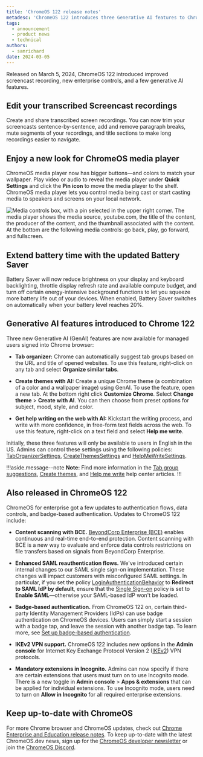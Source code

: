```yaml
---
title: 'ChromeOS 122 release notes'
metadesc: 'ChromeOS 122 introduces three Generative AI features to Chrome  (tabs, themes, and writing) along with updates to screencasting and enterprise controls.'
tags:
  - announcement
  - product news
  - technical
authors:
  - samrichard
date: 2024-03-05
---
```


Released on March 5, 2024, ChromeOS 122 introduced improved screencast recording, new enterprise controls, and a few generative AI features.

## Edit your transcribed Screencast recordings

Create and share transcribed screen recordings. You can now trim your screencasts sentence-by-sentence, add and remove paragraph breaks, mute segments of your recordings, and title sections to make long recordings easier to navigate.

## Enjoy a new look for ChromeOS media player

ChromeOS media player now has bigger buttons—and colors to match your wallpaper. Play video or audio to reveal the media player under **Quick Settings** and click the **Pin icon** to move the media player to the shelf. ChromeOS media player lets you control media being cast or start casting media to speakers and screens on your local network.

![Media controls box, with a pin selected in the upper right corner. The media player shows the media source, [youtube.com](youtube.com), the title of the content, the producer of the content, and the thumbnail associated with the content. At the bottom are the following media controls: go back, play, go forward, and fullscreen.](ix://posts/m122/Inline-1.png)

## Extend battery time with the updated Battery Saver

Battery Saver will now reduce brightness on your display and keyboard backlighting, throttle display refresh rate and available compute budget, and turn off certain energy-intensive background functions to let you squeeze more battery life out of your devices. When enabled, Battery Saver switches on automatically when your battery level reaches 20%.

## Generative AI features introduced to Chrome 122

Three new Generative AI (GenAI) features are now available for managed users signed into Chrome browser:

- **Tab organizer:** Chrome can automatically suggest tab groups based on the URL and title of opened websites. To use this feature, right-click on any tab and select **Organize similar tabs**.

- **Create themes with AI:** Create a unique Chrome theme (a combination of a color and a wallpaper image) using GenAI. To use the feature, open a new tab. At the bottom right click **Customize Chrome**. Select **Change theme** > **Create with AI**. You can then choose from preset options for subject, mood, style, and color.

- **Get help writing on the web with AI:** Kickstart the writing process, and write with more confidence, in free-form text fields across the web. To use this feature, right-click on a text field and select **Help me write**.

Initially, these three features will only be available to users in English in the US. Admins can control these settings using the following policies: [TabOrganizerSettings](https://chromeenterprise.google/policies/#TabOrganizerSettings), [CreateThemesSettings](https://chromeenterprise.google/policies/#CreateThemesSettings) and [HelpMeWriteSettings](https://chromeenterprise.google/policies/#HelpMeWriteSettings).

!!!aside.message--note
**Note:** Find more information in the [Tab group suggestions](https://support.google.com/chrome/a/answer/14534722?visit_id=638423239461713615-4199251238&p=tab_organizer_settings&rd=1), [Create themes](https://support.google.com/chrome/a/answer/14534723?visit_id=638423239464030884-3741476412&p=create_theme_settings&rd=1), and [Help me write](https://support.google.com/chrome/a/answer/14533935?visit_id=638423239464030884-3741476412&p=help_me_write_settings&rd=1) help center articles.
!!!

## Also released in ChromeOS 122

ChromeOS for enterprise got a few updates to authentication flows, data controls, and badge-based authentication. Updates to ChromeOS 122 include:

- **Content scanning with BCE.** [BeyondCorp Enterprise (BCE)](https://cloud.google.com/security/products/beyondcorp-enterprise) enables continuous and real-time end-to-end protection. Content scanning with BCE is a new way to evaluate and enforce data controls restrictions on file transfers based on signals from BeyondCorp Enterprise.

- **Enhanced SAML reauthentication flows.** We've introduced certain internal changes to our SAML single sign-on implementation. These changes will impact customers with misconfigured SAML settings. In particular, if you set the policy [LoginAuthenticationBehavior](https://chromeenterprise.google/policies/#LoginAuthenticationBehavior) to **Redirect to SAML IdP by default**, ensure that the [Single Sign-on](https://support.google.com/chrome/a/answer/2657289?#zippy=%2Csingle-sign-on) policy is set to **Enable SAML**—otherwise your SAML-based IdP won't be loaded.

- **Badge-based authentication.** From ChromeOS 122 on, certain third-party Identity Management Providers (IdPs) can use badge authentication on ChromeOS devices. Users can simply start a session with a badge tap, and leave the session with another badge tap. To learn more, see [Set up badge-based authentication](https://support.google.com/chrome/a/answer/14587225).

- **IKEv2 VPN support.** ChromeOS 122 includes new options in the **Admin console** for Internet Key Exchange Protocol Version 2 ([IKEv2](https://datatracker.ietf.org/doc/html/rfc5996)) VPN protocols.

- **Mandatory extensions in Incognito.** Admins can now specify if there are certain extensions that users must turn on to use Incognito mode. There is a new toggle in **Admin console** > **Apps & extensions** that can be applied for individual extensions. To use Incognito mode, users need to turn on **Allow in Incognito** for all required enterprise extensions.

## Keep up-to-date with ChromeOS

For more Chrome browser and ChromeOS updates, check out [Chrome Enterprise and Education release notes⁠](https://support.google.com/chrome/a/answer/7679408?hl=en&ref_topic=7679105&sjid=17790463155195284014-NA#). To keep up-to-date with the latest ChromeOS.dev news, sign up for the [ChromeOS developer newsletter](https://chromeos.dev/en/subscribe) or join the [ChromeOS Discord](https://chromeos.dev/discord).
